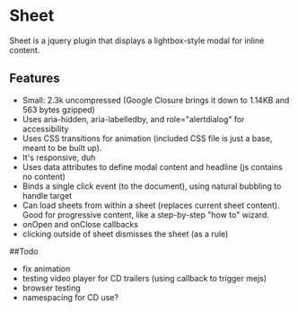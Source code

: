 # Sheet

Sheet is a jquery plugin that displays a lightbox-style modal for inline content.

## Features

* Small: 2.3k uncompressed (Google Closure brings it down to 1.14KB and 563 bytes gzipped)
* Uses aria-hidden, aria-labelledby, and role="alertdialog" for accessibility
* Uses CSS transitions for animation (included CSS file is just a base, meant to be built up).
* It's responsive, duh
* Uses data attributes to define modal content and headline (js contains no content)
* Binds a single click event (to the document), using natural bubbling to handle target
* Can load sheets from within a sheet (replaces current sheet content). Good for progressive content, like a step-by-step "how to" wizard.
* onOpen and onClose callbacks
* clicking outside of sheet dismisses the sheet (as a rule)
 
##Todo

* fix animation
* testing video player for CD trailers (using callback to trigger mejs)
* browser testing
* namespacing for CD use?
